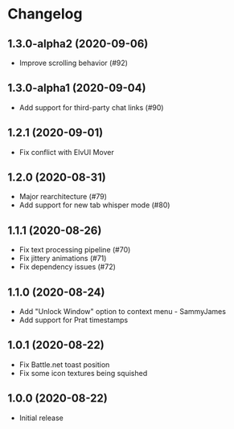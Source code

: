 # Changelog

## 1.3.0-alpha2 (2020-09-06)

* Improve scrolling behavior (#92)

## 1.3.0-alpha1 (2020-09-04)

* Add support for third-party chat links (#90)

## 1.2.1 (2020-09-01)

* Fix conflict with ElvUI Mover

## 1.2.0 (2020-08-31)

* Major rearchitecture (#79)
* Add support for new tab whisper mode (#80)

## 1.1.1 (2020-08-26)

* Fix text processing pipeline (#70)
* Fix jittery animations (#71)
* Fix dependency issues (#72)

## 1.1.0 (2020-08-24)

* Add "Unlock Window" option to context menu - SammyJames
* Add support for Prat timestamps

## 1.0.1 (2020-08-22)

* Fix Battle.net toast position
* Fix some icon textures being squished

## 1.0.0 (2020-08-22)

* Initial release
